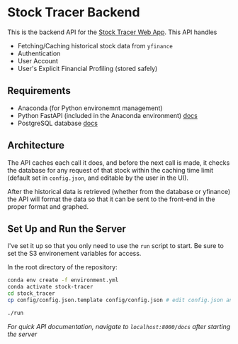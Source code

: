 # Stock Tracer Backend

This is the backend API for the [Stock Tracer Web App](www.github.com/jmoussa/stock-tracer-fe).
This API handles 
- Fetching/Caching historical stock data from `yfinance`
- Authentication
- User Account 
- User's Explicit Financial Profiling (stored safely)

## Requirements

- Anaconda (for Python environemnt management)
- Python FastAPI (included in the Anaconda environment) [docs](https://fastapi.tiangolo.com/)
- PostgreSQL database [docs](https://www.postgresql.org/docs/13/index.html)

## Architecture

The API caches each call it does, and before the next call is made,
it checks the database for any request of that stock within the caching time limit
(default set in `config.json`, and editable by the user in the UI).

After the historical data is retrieved (whether from the database or yfinance) the API will format the data
so that it can be sent to the front-end in the proper format and graphed.

## Set Up and Run the Server

I've set it up so that you only need to use the `run` script to start.
Be sure to set the S3 environement variables for access.

In the root directory of the repository:
```bash
conda env create -f environment.yml
conda activate stock-tracer 
cd stock_tracer
cp config/config.json.template config/config.json # edit config.json and fill with your values/credentials

./run
```

_For quick API documentation, navigate to `localhost:8000/docs` after starting the server_

